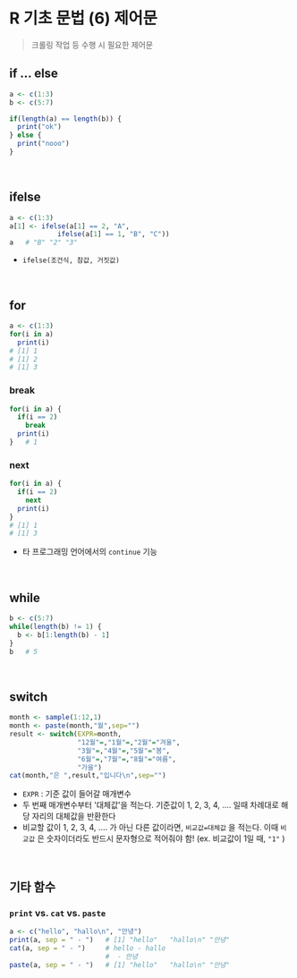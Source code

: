 # R 기초 문법 (6) 제어문

> 크롤링 작업 등 수행 시 필요한 제어문

## if ... else

```R
a <- c(1:3)
b <- c(5:7)

if(length(a) == length(b)) {
  print("ok")
} else {
  print("nooo")
}
```

<br>

## ifelse

```R
a <- c(1:3)
a[1] <- ifelse(a[1] == 2, "A",
            ifelse(a[1] == 1, "B", "C"))
a   # "B" "2" "3"
```

* `ifelse(조건식, 참값, 거짓값)`

<br>

## for

```R
a <- c(1:3)
for(i in a)
  print(i)
# [1] 1
# [1] 2
# [1] 3
```



### break

```R
for(i in a) {
  if(i == 2)
    break
  print(i)
}   # 1
```



###  next

```R
for(i in a) {
  if(i == 2)
    next
  print(i)
}
# [1] 1
# [1] 3
```

* 타 프로그래밍 언어에서의 `continue` 기능

<br>

## while

```R
b <- c(5:7)
while(length(b) != 1) {
  b <- b[1:length(b) - 1]
}
b   # 5
```

<br>

## switch

```R
month <- sample(1:12,1)
month <- paste(month,"월",sep="")
result <- switch(EXPR=month,
                 "12월"=,"1월"=,"2월"="겨울",
                 "3월"=,"4월"=,"5월"="봄",
                 "6월"=,"7월"=,"8월"="여름",
                 "가을")
cat(month,"은 ",result,"입니다\n",sep="")
```

* `EXPR` :  기준 값이 들어갈 매개변수
* 두 번째 매개변수부터 '대체값'을 적는다. 기준값이 1, 2, 3, 4, .... 일때 차례대로 해당 자리의 대체값을 반환한다
* 비교할 값이 1, 2, 3, 4, .... 가 아닌 다른 값이라면, `비교값=대체값` 을 적는다. 이때 `비교값` 은 숫자이더라도 반드시 문자형으로 적어줘야 함! (ex. 비교값이 1일 때, `"1"` )

<br>

## 기타 함수

### `print` vs. `cat` vs. `paste`

```R
a <- c("hello", "hallo\n", "안녕")
print(a, sep = " - ")	# [1] "hello"   "hallo\n" "안녕"
cat(a, sep = " - ")		# hello - hallo
						#  - 안녕
paste(a, sep = " - ")	# [1] "hello"   "hallo\n" "안녕"
```

 